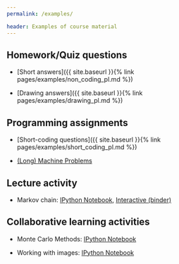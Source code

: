 ```yaml
---
permalink: /examples/

header: Examples of course material
---
```



## Homework/Quiz questions

- [Short answers]({{ site.baseurl }}{% link pages/examples/non_coding_pl.md %})

- [Drawing answers]({{ site.baseurl }}{% link pages/examples/drawing_pl.md %})

## Programming assignments

- [Short-coding questions]({{ site.baseurl }}{% link pages/examples/short_coding_pl.md %})

- <a href="{{ site.baseurl }}/pages/examples/MP_truss.pdf" target="blank">(Long) Machine Problems</a>

## Lecture activity

- Markov chain: <a href="{{ site.baseurl }}/pages/examples/CA5-Markov-chains-student.html" target="blank">IPython Notebook</a>, <a href="https://mybinder.org/v2/gh/cs357/demos-cs357/master?filepath=/CA5-markov/CA5-Markov-chains-student.ipynb" target="blank">Interactive (binder)</a>

## Collaborative learning activities

- Monte Carlo Methods: <a href="{{ site.baseurl }}/pages/examples/Monte-Carlo-Methods-student.html" target="blank">IPython Notebook</a>

- Working with images: <a href="{{ site.baseurl }}/pages/examples/Week6-student.html" target="blank">IPython Notebook</a>
